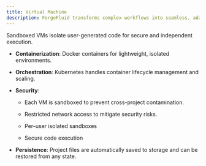 ```yaml
---
title: Virtual Machine
description: ForgeFluid transforms complex workflows into seamless, adaptive processes using advanced AI technologies, enabling efficient computational task management across diverse environments.
---
```


Sandboxed VMs isolate user-generated code for secure and independent execution.

- **Containerization**: Docker containers for lightweight, isolated environments.

- **Orchestration**: Kubernetes handles container lifecycle management and scaling.

- **Security**:

  - Each VM is sandboxed to prevent cross-project contamination.

  - Restricted network access to mitigate security risks.

  - Per-user isolated sandboxes

  - Secure code execution

- **Persistence**: Project files are automatically saved to storage and can be restored from any state.
